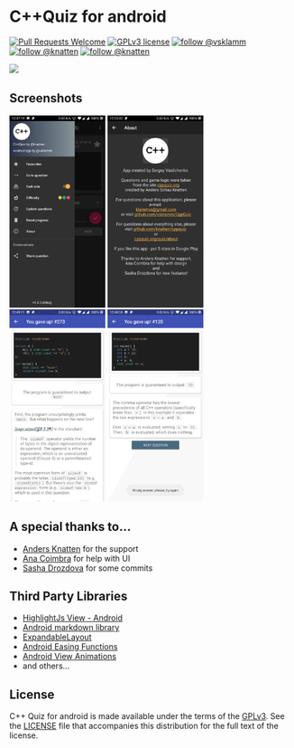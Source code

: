 C++Quiz for android
====================

[![Pull Requests Welcome](https://img.shields.io/badge/PRs-welcome-brightgreen.svg?style=flat)](http://makeapullrequest.com)
[![GPLv3 license](https://img.shields.io/badge/License-GPLv3-blue.svg)](http://perso.crans.org/besson/LICENSE.html)
[![follow @vsklamm](https://img.shields.io/twitter/follow/vsklamm.svg?style=social&label=Follow)](https://twitter.com/vsklamm)
[![follow @knatten](https://img.shields.io/twitter/follow/knatten.svg?style=social&label=Follow)](https://twitter.com/knatten)
[![follow @knatten](https://img.shields.io/twitter/follow/CppQuiz.svg?style=social&label=Follow)](https://twitter.com/CppQuiz)


<a href="https://play.google.com/store/apps/details?id=com.vsklamm.cppquiz"><img src="https://play.google.com/intl/en_us/badges/images/generic/en_badge_web_generic.png" height="75"></a>

Screenshots
-----------

<img src="https://github.com/vsklamm/CppQuiz/blob/master/gfx/1.jpg" width="170" /> <img src="https://github.com/vsklamm/CppQuiz/blob/master/gfx/2.jpg" width="170" /> <img src="https://github.com/vsklamm/CppQuiz/blob/master/gfx/3.jpg" width="170" /> <img src="https://github.com/vsklamm/CppQuiz/blob/master/gfx/4.jpg" width="170" />

A special thanks to...
----------------------

-   [Anders Knatten](https://github.com/knatten) for the support
-   [Ana Coimbra](https://github.com/anacoimbrag) for help with UI
-   [Sasha Drozdova](https://github.com/demon1999) for some commits

Third Party Libraries
---------------------

-   [HighlightJs View - Android](https://github.com/PDDStudio/highlightjs-android)
-   [Android markdown library](https://github.com/noties/Markwon)
-   [ExpandableLayout](https://github.com/cachapa/ExpandableLayout)
-   [Android Easing Functions](https://github.com/daimajia/AnimationEasingFunctions)
-   [Android View Animations](https://github.com/daimajia/AndroidViewAnimations)
-   and others...

License
-------

C++ Quiz for android is made available under the terms of the [GPLv3](http://www.gnu.org/licenses/gpl.html).
See the [LICENSE](https://github.com/vsklamm/CppQuiz/blob/master/LICENSE) file that accompanies this distribution for the full text of the license.
